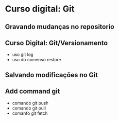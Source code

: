# Curso digital: Git

## Gravando mudanças no repositorio

## Curso Digital: Git/Versionamento
* uso git log
* uso do comenso restore

## Salvando modificações no Git
## Add command git
* comando git push
* comando git pull
* comanfo git fetch
